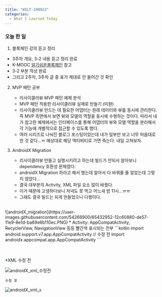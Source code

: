 ```yaml
---
title: "WILT-190923"
categories:
  - What I Learned Today
---
```


### 오늘 한 일

1. 블록체인 강의 듣고 정리
  - 3주차 개요, 3-2 내용 듣고 정리 완료
  - K-MOOC [알기쉬운블록체인] 참고
  - 3-2 부분 작성 완료<br>
  - 그리고 2주차, 3주차 글 중 표가 제대로 안 들어간 것 확인

2. MVP 패턴 공부
    - 리사이클러뷰 MVP 패턴 예제 분석
    - MVP 패턴 적용한 리사이클러뷰 실제로 만들기 (미완)<br>
    - 리사이클러뷰 만드는 데 필요한 어댑터는 원래 데이터와 뷰를 동시에 관리한다. 즉 MVP 측면에서 보면 뷰와 모델의 역할을 동시에 수행하는 것이다. 따라서 내가 참고한 예제에서는 인터페이스를 통해 어댑터의 뷰와 모델 역할을 분리해서 각 기능에 개별적으로 접근할 수 있도록 했다.
    - 여러 시리즈로 나눠진 블로그 포스팅이었는데 내가 일부만 보고 너무 마음대로 한 것 같다...ㅠ 예상대로 해당 액티비티로 가면 죽는다. 내일 고쳐보자.

3. AndroidX Migration

    - 리사이클러뷰 만들고 실행시키려고 하는데 빌드가 안되서 알아보니 dependency 호환성 문제였다.
    - androidX Migration 하라고 해서 했는데 알아서 다 바꿔줄 줄 알았는데 그렇지 않았다...
    - 결국 대부분의 Activity, XML 파일 요소 많이 바꿨다.
    - 이거 때문에 고생하다보니 저녁도 못 먹고 어느새 밤 11시...ㅠㅠ
    - 그래도 결국 빌드는 되게 만들었으니 다행이다.
<br>
![androidX_migration](https://user-images.githubusercontent.com/54266900/65432952-12c60880-de57-11e9-8e1d-ba69e6b110ec.PNG)
    * Activity: AppCompatActivity, RecyclerView, NavigationView 등등 빨간색 표시되는 전부
    ```kotlin
    import android.support.v7.app.AppCompatActivity // 수정 전
    import androidx.appcompat.app.AppCompatActivity
    ```

<br><br>
    *XML
    수정 전

![androidX_xml_수정전](https://user-images.githubusercontent.com/54266900/65432950-12c60880-de57-11e9-8514-010aebae71f0.PNG)

    수정 후
![androidX_xml_x](https://user-images.githubusercontent.com/54266900/65432949-12c60880-de57-11e9-9e7d-f009cb3dd5ec.PNG)
    




[알기쉬운블록체인]: http://www.kmooc.kr/courses/course-v1:SJCU+SJCU01+2019_2/course/
